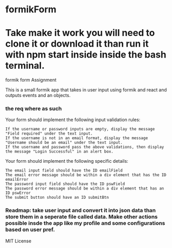 # formikForm
# Take make it work you will need to clone it or download it than run it with npm start inside inside the bash terminal.
<p>formik form Assignment</p>
<p>This is a small formik app that takes in user input using formik and react and outputs events and an objects.</p>
<h3>the req where as such</h3>
<p>Your form should implement the following input validation rules:

    If the username or password inputs are empty, display the message "Field required" under the text input.
    If the username is not in an email format, display the message "Username should be an email" under the text input.
    If the username and password pass the above validations, then display the message "Login Successful" in an alert box.

Your form should implement the following specific details:

    The email input field should have the ID emailField
    The email error message should be within a div element that has the ID emailError
    The password input field should have the ID pswField
    The password error message should be within a div element that has an ID pswError
    The submit button should have an ID submitBtn
</p>
<h3>Readmap: take user input and convert it into json data than store them in a seperate file called data. Make other actions possible insde the app like my profile and some configurations based on user pref.</h3>
<p>MIT License</p>
